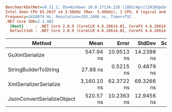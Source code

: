 ``` ini

BenchmarkDotNet=v0.11.1, OS=Windows 10.0.17134.228 (1803/April2018Update/Redstone4)
Intel Xeon CPU E5-2637 v4 3.50GHz (Max: 3.49GHz), 1 CPU, 8 logical and 4 physical cores
Frequency=3410074 Hz, Resolution=293.2488 ns, Timer=TSC
.NET Core SDK=2.1.402
  [Host]     : .NET Core 2.0.9 (CoreCLR 4.6.26614.01, CoreFX 4.6.26614.01), 64bit RyuJIT
  DefaultJob : .NET Core 2.0.9 (CoreCLR 4.6.26614.01, CoreFX 4.6.26614.01), 64bit RyuJIT


```
|                     Method |        Mean |      Error |     StdDev | Scaled | ScaledSD |  Gen 0 |  Gen 1 | Allocated |
|--------------------------- |------------:|-----------:|-----------:|-------:|---------:|-------:|-------:|----------:|
|             GuXmlSerialize |   547.94 ns | 10.9513 ns | 14.2398 ns |   1.00 |     0.00 | 0.0439 |      - |     280 B |
|      StringBuilderToString |    27.88 ns |  0.5215 ns |  0.4879 ns |   0.05 |     0.00 | 0.0305 |      - |     192 B |
|     XmlSerializerSerialize | 3,160.10 ns | 62.3722 ns | 69.3266 ns |   5.77 |     0.19 | 0.6218 | 0.0038 |    3936 B |
| JsonConvertSerializeObject |   520.57 ns | 10.2363 ns | 12.9456 ns |   0.95 |     0.03 | 0.2031 |      - |    1280 B |
